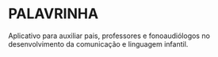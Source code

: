 # PALAVRINHA
Aplicativo para auxiliar pais, professores e fonoaudiólogos no desenvolvimento da comunicação e linguagem infantil.
